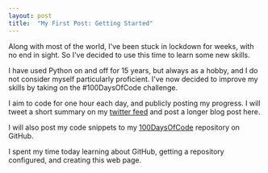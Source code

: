 ```yaml
---
layout: post
title:  "My First Post: Getting Started"
---
```


Along with most of the world, I've been stuck in lockdown for weeks, with no end in sight.
So I've decided to use this time to learn some new skills.

I have used Python on and off for 15 years, but always as a hobby,
and I do not consider myself particularly proficient.
I've now decided to improve my skills by taking on the #100DaysOfCode challenge.

I aim to code for one hour each day, and publicly posting my progress.
I will tweet a short summary on my [twitter feed](https://twitter.com/simulatine)
and post a longer blog post here.

I will also post my code snippets to my [100DaysOfCode](https://github.com/simulatine/100DaysOfCode) repository on GitHub.

I spent my time today learning about GitHub, getting a repository configured, and creating
this web page.